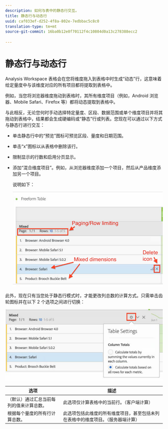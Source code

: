 ```yaml
---
description: 如何与表中的静态行交互。
title: 静态行与动态行
uuid: caf033ef-d252-4f8a-802e-7edbbac5c8c0
translation-type: tm+mt
source-git-commit: 16ba0b12e0f70112f4c10804d0a13c278388ecc2

---
```



# 静态行与动态行

Analysis Workspace 表格会在您将维度拖入到表格中时生成“动态”行，这意味着给定量度中与该维度对应的所有项目都将提取到表格中。

例如，当您将浏览器维度拖动到表格时，其所有维度项目（例如，Android 浏览器、Mobile Safari、Firefox 等）都将动态提取到表格中。

与此相反，无论您何时手动选择特定量度、区段、数据范围或单个维度项目并将其拖动到表格中，结果都会生成硬编码或“静态”行或列表。您现在可以通过以下方式与静态行进行交互：

* 单击静态行中的“预览”图标可预览区段、量度和日期范围。
* 单击“x”图标以从表格中删除该行。
* 限制显示的行数和启用分页显示。
* 添加“混合维度项目”。例如，从浏览器维度添加一个项目，然后从产品维度添加另一个项目。

   说明如下：

   ![](assets/static_rows.png)

此外，现在只有当您处于静态行模式时，才能更改列总数的计算方式。只需单击齿轮图标并在以下 2 个选项之间进行切换：

![](assets/column-totals.png)

| 选项 | 描述 |
|---|---|
| （默认）通过汇总当前每列的值来计算总数。 | 此选项仅计算表格中的当前行。（客户端计算） |
| 根据每个量度的所有行计算总数。 | 此选项包括此维度的所有维度项目，甚至包括未列在表格中的维度项目。（服务器端计算） |

